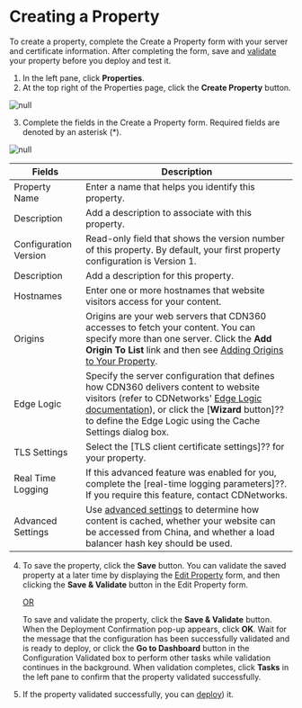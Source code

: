 # Creating a Property

To create a property, complete the Create a Property form with your server and certificate information. After completing the form, save and [validate](</docs/portal/properties/validating-property.md>) your property before you deploy and test it.

1. In the left pane, click **Properties**.
2. At the top right of the Properties page, click the **Create Property** button. 

![null](</docs/resources/images/Create Property.png>)

3. Complete the fields in the Create a Property form. Required fields are denoted by an asterisk (\*).

![null](</docs/resources/images/Create a Property.png>)

| **Fields**                | **Description**                                    |
| --------------------------| ---------------------------------------------------|
| Property Name             | Enter a name that helps you identify this property.                                                                        |
| Description               | Add a description to associate with this property.                                                                        |
| Configuration Version     | Read-only field that shows the version number of this property. By default, your first property configuration is Version 1.                                                                               |
| Description               | Add a description for this property.                                                                        |
| Hostnames                 | Enter one or more hostnames that website visitors access for your content.                                                         |
| Origins                   | Origins are your web servers that CDN360 accesses to fetch your content. You can specify more than one server. Click the **Add Origin To List** link and then see [Adding Origins to Your Property](</docs/portal/properties/managing-origins.md>).                                                                                |
| Edge Logic                | Specify the server configuration that defines how CDN360 delivers content to website visitors (refer to CDNetworks' [Edge Logic documentation](</docs/edge-logic/intro.md>)), or click the [**Wizard** button]?? to define the Edge Logic using the Cache Settings dialog box.                                                                                                                                                               |
| TLS Settings              | Select the [TLS client certificate settings]?? for your property.                                                               |
| Real Time Logging | If this advanced feature was enabled for you, complete the [real-time logging parameters]??. If you require this feature, contact CDNetworks.                                                                      |
| Advanced Settings         | Use [advanced settings](</docs/portal/properties/advanced-settings.md>) to determine how content is cached, whether your website can be accessed from China, and whether a load balancer hash key should be used.                                                                            |

4. To save the property, click the **Save** button. You can validate the saved property at a later time by displaying the [Edit Property](</docs/portal/properties/editing-properties.md>) form, and then clicking the **Save & Validate** button in the Edit Property form.<br>

<ul><u>OR</u></ul>

<ul>To save and validate the property, click the <strong>Save & Validate</strong> button. When the Deployment Confirmation pop-up appears, click <strong>OK</strong>. Wait for the message that the configuration has been successfully validated and is ready to deploy, or click the <strong>Go to Dashboard</strong> button in the Configuration Validated box to perform other tasks while validation continues in the background. When validation completes, click <strong>Tasks</strong> in the left pane to confirm that the property validated successfully.</ul>

5. If the property validated successfully, you can [deploy](</docs/portal/properties/deploying-property.md>)) it.

